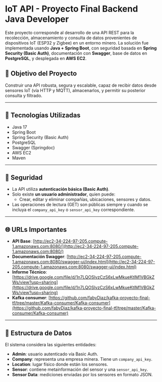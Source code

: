 # IoT API - Proyecto Final Backend Java Developer

Este proyecto corresponde al desarrollo de una API REST para la recolección, almacenamiento y consulta de datos provenientes de dispositivos IoT (ESP32 y Zigbee) en un entorno minero. La solución fue implementada usando **Java + Spring Boot**, con seguridad basada en **Spring Security (Basic Auth)**, documentación con **Swagger**, base de datos en **PostgreSQL**, y desplegada en **AWS EC2**.

## 🧠 Objetivo del Proyecto

Construir una API robusta, segura y escalable, capaz de recibir datos desde sensores IoT (vía HTTP y MQTT), almacenarlos, y permitir su posterior consulta y filtrado.

---

## 🚀 Tecnologías Utilizadas

- Java 17
- Spring Boot
- Spring Security (Basic Auth)
- PostgreSQL
- Swagger (Springdoc)
- AWS EC2
- Maven

---

## 🔐 Seguridad

- La API utiliza **autenticación básica (Basic Auth)**.
- Solo existe **un usuario administrador**, quien puede:
    - Crear, editar y eliminar compañías, ubicaciones, sensores y datos.
- Las operaciones de lectura (GET) son públicas siempre y cuando se incluya el `company_api_key` o `sensor_api_key` correspondiente.

---

## 🌐 URLs Importantes

- **API Base**: [http://ec2-34-224-97-205.compute-1.amazonaws.com:8080/](http://ec2-34-224-97-205.compute-1.amazonaws.com:8080/)
- **Documentación Swagger**: [http://ec2-34-224-97-205.compute-1.amazonaws.com:8080/swagger-ui/index.html](http://ec2-34-224-97-205.compute-1.amazonaws.com:8080/swagger-ui/index.html)
- **Informe Técnico**: [https://drive.google.com/file/d/1n7LQOSlvzCzS6xLwMkueKtIM1VBGkZWs/view?usp=sharing](https://drive.google.com/file/d/1n7LQOSlvzCzS6xLwMkueKtIM1VBGkZWs/view?usp=sharing)
- **Kafka consumer**: [https://github.com/fabyDiaz/kafka-proyecto-final-tf/tree/master/Kafka-consumer/Kafka-consumer](https://github.com/fabyDiaz/kafka-proyecto-final-tf/tree/master/Kafka-consumer/Kafka-consumer)

---

## 🧱 Estructura de Datos

El sistema considera las siguientes entidades:

- **Admin**: usuario autenticado vía Basic Auth.
- **Company**: representa una empresa minera. Tiene un `company_api_key`.
- **Location**: lugar físico donde están los sensores.
- **Sensor**: contiene metainformación del sensor y una `sensor_api_key`.
- **Sensor Data**: mediciones enviadas por los sensores en formato JSON.

